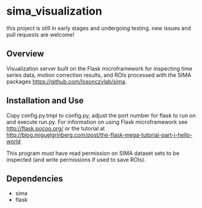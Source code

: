 # sima_visualization

this project is still in early stages and undergoing testing. new issues and pull requests are welcome!

Overview
--------

Visualization server built on the Flask microframework for inspecting time series data, motion correction results, and ROIs processed with the 
SIMA packages <https://github.com/losonczylab/sima>.

Installation and Use
--------------------
Copy config.py.tmpl to config.py, adjust the port number for flask to run on and execute run.py. For information on using
Flask microframework see <http://flask.pocoo.org/> or the tutorial at <http://blog.miguelgrinberg.com/post/the-flask-mega-tutorial-part-i-hello-world>

This program must have read permission on SIMA dataset sets to be inspected (and write permissions if used to save ROIs).


Dependencies
------------
- sima
- flask
